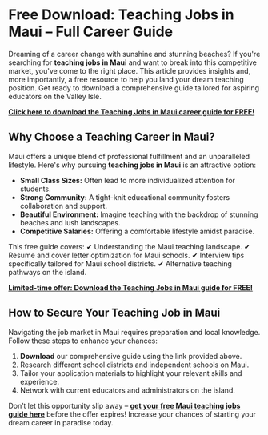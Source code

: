 # Free Download: Teaching Jobs in Maui – Full Career Guide

Dreaming of a career change with sunshine and stunning beaches? If you're searching for **teaching jobs in Maui** and want to break into this competitive market, you've come to the right place. This article provides insights and, more importantly, a free resource to help you land your dream teaching position. Get ready to download a comprehensive guide tailored for aspiring educators on the Valley Isle.

[**Click here to download the Teaching Jobs in Maui career guide for FREE!**](https://udemywork.com/teaching-jobs-in-maui)

## Why Choose a Teaching Career in Maui?

Maui offers a unique blend of professional fulfillment and an unparalleled lifestyle. Here's why pursuing **teaching jobs in Maui** is an attractive option:

*   **Small Class Sizes:** Often lead to more individualized attention for students.
*   **Strong Community:** A tight-knit educational community fosters collaboration and support.
*   **Beautiful Environment:** Imagine teaching with the backdrop of stunning beaches and lush landscapes.
*   **Competitive Salaries:** Offering a comfortable lifestyle amidst paradise.

This free guide covers:
✔ Understanding the Maui teaching landscape.
✔ Resume and cover letter optimization for Maui schools.
✔ Interview tips specifically tailored for Maui school districts.
✔ Alternative teaching pathways on the island.

[**Limited-time offer: Download the Teaching Jobs in Maui guide for FREE!**](https://udemywork.com/teaching-jobs-in-maui)

## How to Secure Your Teaching Job in Maui

Navigating the job market in Maui requires preparation and local knowledge. Follow these steps to enhance your chances:

1.  **Download** our comprehensive guide using the link provided above.
2.  Research different school districts and independent schools on Maui.
3.  Tailor your application materials to highlight your relevant skills and experience.
4.  Network with current educators and administrators on the island.

Don’t let this opportunity slip away – **[get your free Maui teaching jobs guide here](https://udemywork.com/teaching-jobs-in-maui)** before the offer expires! Increase your chances of starting your dream career in paradise today.
